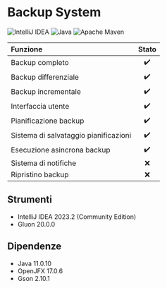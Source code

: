 # Backup System

![IntelliJ IDEA](https://img.shields.io/badge/IntelliJIDEA-000000.svg?style=for-the-badge&logo=intellij-idea&logoColor=white)
![Java](https://img.shields.io/badge/java-%23ED8B00.svg?style=for-the-badge&logo=openjdk&logoColor=white)
![Apache Maven](https://img.shields.io/badge/Apache%20Maven-C71A36?style=for-the-badge&logo=Apache%20Maven&logoColor=white)

| Funzione | Stato |
|:-|:-:|
| Backup completo | ✔️ |
| Backup differenziale | ✔️ |
| Backup incrementale | ✔️ |
| Interfaccia utente | ✔️ |
| Pianificazione backup | ✔️ |
| Sistema di salvataggio pianificazioni | ✔️ |
| Esecuzione asincrona backup | ✔️ |
| Sistema di notifiche | ❌ |
| Ripristino backup | ❌ |

## Strumenti
- IntelliJ IDEA 2023.2 (Community Edition)
- Gluon 20.0.0

## Dipendenze
- Java 11.0.10
- OpenJFX 17.0.6
- Gson 2.10.1

